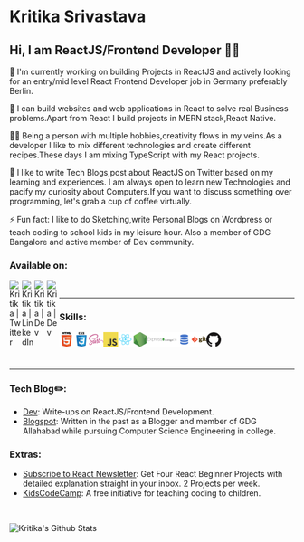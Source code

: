 # Kritika Srivastava

## Hi, I am ReactJS/Frontend Developer 👩‍💻

🔭 I'm currently working on building Projects in ReactJS and actively looking for an entry/mid level React Frontend Developer job in Germany preferably Berlin.

🌱 I can build websites and web applications in React to solve real Business problems.Apart from React I build projects in MERN stack,React Native.

👩‍🍳 Being a person with multiple hobbies,creativity flows in my veins.As a developer I like to mix different technologies and create different recipes.These days I am mixing TypeScript with my React projects.

👯 I like to write Tech Blogs,post about ReactJS on Twitter based on my learning and experiences. I am always open to learn new Technologies and pacify my curiosity about Computers.If you want to discuss something over programming, let's grab a cup of coffee virtually.

⚡ Fun fact: I like to do Sketching,write Personal Blogs on Wordpress or teach coding to school kids in my leisure hour. Also a member of GDG Bangalore and active member of Dev community.

### Available on:

[<img align="left" alt="Kritika | Twitter" width="22px" src="https://cdn.jsdelivr.net/npm/simple-icons@v3/icons/twitter.svg" />][twitter]
[<img align="left" alt="Kritika | LinkedIn" width="22px" src="https://cdn.jsdelivr.net/npm/simple-icons@v3/icons/linkedin.svg" />][linkedin]
[<img align="left" alt="Kritika | Dev" width="22px" src="https://cdn.jsdelivr.net/npm/simple-icons@3.13.0/icons/github.svg" />][github]
[<img align="left" alt="Kritika | Dev" width="22px" src="https://cdn.jsdelivr.net/npm/simple-icons@3.13.0/icons/dev-dot-to.svg" />][dev]

<br />

---

### Skills:

<img align="left" alt="HTML5" width="26px" src="https://raw.githubusercontent.com/github/explore/80688e429a7d4ef2fca1e82350fe8e3517d3494d/topics/html/html.png" />

<img align="left" alt="CSS3" width="26px" src="https://raw.githubusercontent.com/github/explore/80688e429a7d4ef2fca1e82350fe8e3517d3494d/topics/css/css.png" />

<img align="left" alt="CSS3" width="26px" src="https://raw.githubusercontent.com/github/explore/80688e429a7d4ef2fca1e82350fe8e3517d3494d/topics/sass/sass.png" />

<img align="left" alt="JavaScript" width="26px" src="https://raw.githubusercontent.com/github/explore/80688e429a7d4ef2fca1e82350fe8e3517d3494d/topics/javascript/javascript.png" />

<img align="left" alt="React" width="26px" src="https://raw.githubusercontent.com/github/explore/80688e429a7d4ef2fca1e82350fe8e3517d3494d/topics/react/react.png" />

<img align="left" alt="Node.js" width="26px" src="https://raw.githubusercontent.com/github/explore/80688e429a7d4ef2fca1e82350fe8e3517d3494d/topics/nodejs/nodejs.png" />

<img align="left" alt="Node.js" width="26px" src="https://raw.githubusercontent.com/github/explore/80688e429a7d4ef2fca1e82350fe8e3517d3494d/topics/express/express.png" />

<img align="left" alt="Node.js" width="26px" src="https://raw.githubusercontent.com/github/explore/80688e429a7d4ef2fca1e82350fe8e3517d3494d/topics/mongodb/mongodb.png" />

<img align="left" alt="SQL" width="26px" src="https://raw.githubusercontent.com/github/explore/80688e429a7d4ef2fca1e82350fe8e3517d3494d/topics/sql/sql.png" />

<img align="left" alt="Git" width="26px" src="https://raw.githubusercontent.com/github/explore/80688e429a7d4ef2fca1e82350fe8e3517d3494d/topics/git/git.png" />

<img align="left" alt="GitHub" width="26px" src="https://raw.githubusercontent.com/github/explore/78df643247d429f6cc873026c0622819ad797942/topics/github/github.png" />

<br />
<br />
<br />

---

### Tech Blog✏️:

- [Dev](https://dev.to/kritika27): Write-ups on ReactJS/Frontend Development.
- [Blogspot](https://gdgallahabad.blogspot.com/): Written in the past as a Blogger and member of GDG Allahabad while pursuing Computer Science Engineering in college.
  <br />

### Extras:

- [Subscribe to React Newsletter](https://mailchi.mp/6ef47ffb6f9b/reactnewsletter): Get Four React Beginner Projects with detailed explanation straight in your inbox. 2 Projects per week.
- [KidsCodeCamp](https://kidscodecamp690354437.wordpress.com/): A free initiative for teaching coding to children.

<br/>

![Kritika's Github Stats](https://github-readme-stats.vercel.app/api?username=kritika27&count_private=true&theme=dracula&show_icons=true)

[twitter]: https://twitter.com/kritikasri27
[linkedin]: https://www.linkedin.com/in/kritika-srivastava
[dev]: https://dev.to/kritika27
[github]: https://github.com/kritika27

